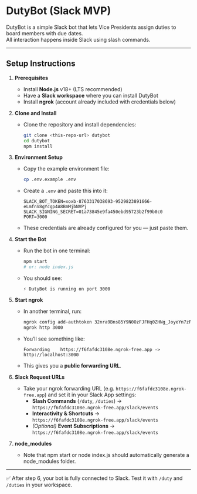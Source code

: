 # DutyBot (Slack MVP)

DutyBot is a simple Slack bot that lets Vice Presidents assign duties to board members with due dates.  
All interaction happens inside Slack using slash commands.

---

## Setup Instructions

1. **Prerequisites**
   - Install **Node.js** v18+ (LTS recommended)  
   - Have a **Slack workspace** where you can install DutyBot  
   - Install **ngrok** (account already included with credentials below)  

2. **Clone and Install**
   - Clone the repository and install dependencies:
     ```bash
     git clone <this-repo-url> dutybot
     cd dutybot
     npm install
     ```

3. **Environment Setup**
   - Copy the example environment file:
     ```bash
     cp .env.example .env
     ```
   - Create a `.env` and paste this into it:
     ```env
     SLACK_BOT_TOKEN=xoxb-8763317038693-9529823891666-eLmfnV8gYcgp4A8BmMjbNVPj
     SLACK_SIGNING_SECRET=01a73845e9fa450ebd95723b2f99b0c0
     PORT=3000
     ```
   - These credentials are already configured for you — just paste them.

4. **Start the Bot**
   - Run the bot in one terminal:
     ```bash
     npm start
     # or: node index.js
     ```
   - You should see:
     ```
     ⚡️ DutyBot is running on port 3000
     ```

5. **Start ngrok**
   - In another terminal, run:
     ```bash
     ngrok config add-authtoken 32nra9Bns85Y9N0OzFJFHq0ZHNg_JoyeYn7zFB89MZNvLA8o
     ngrok http 3000
     ```
   - You’ll see something like:
     ```
     Forwarding    https://f6fafdc3108e.ngrok-free.app -> http://localhost:3000
     ```
   - This gives you a **public forwarding URL**.

6. **Slack Request URLs**
   - Take your ngrok forwarding URL (e.g. `https://f6fafdc3108e.ngrok-free.app`) and set it in your Slack App settings:
     - **Slash Commands** (`/duty`, `/duties`) →  
       `https://f6fafdc3108e.ngrok-free.app/slack/events`
     - **Interactivity & Shortcuts** →  
       `https://f6fafdc3108e.ngrok-free.app/slack/events`
     - *(Optional)* **Event Subscriptions** →  
       `https://f6fafdc3108e.ngrok-free.app/slack/events`

7. **node_modules**
   - Note that npm start or node index.js should automatically generate a node_modules folder.

---

✅ After step 6, your bot is fully connected to Slack. Test it with `/duty` and `/duties` in your workspace.
